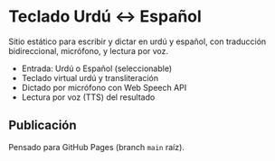 # Teclado Urdú ↔ Español

Sitio estático para escribir y dictar en urdú y español, con traducción bidireccional, micrófono, y lectura por voz.

- Entrada: Urdú o Español (seleccionable)
- Teclado virtual urdú y transliteración
- Dictado por micrófono con Web Speech API
- Lectura por voz (TTS) del resultado

## Publicación
Pensado para GitHub Pages (branch `main` raíz).